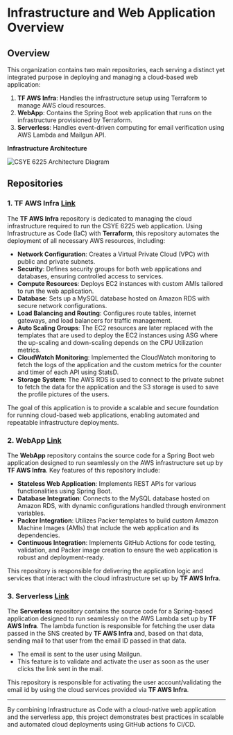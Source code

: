 # Infrastructure and Web Application Overview

## Overview
This organization contains two main repositories, each serving a distinct yet integrated purpose in deploying and managing a cloud-based web application:

1. **TF AWS Infra**: Handles the infrastructure setup using Terraform to manage AWS cloud resources.
2. **WebApp**: Contains the Spring Boot web application that runs on the infrastructure provisioned by Terraform.
3. **Serverless**: Handles event-driven computing for email verification using AWS Lambda and Mailgun API.

**Infrastructure Architecture**

![CSYE 6225 Architecture Diagram](https://github.com/user-attachments/assets/e5f6015f-fa24-4dce-88df-634fb11d995c)

## Repositories

### 1. **TF AWS Infra** [Link](https://github.com/Shreyas-Kothari/tf-aws-infra)
The **TF AWS Infra** repository is dedicated to managing the cloud infrastructure required to run the CSYE 6225 web application. Using Infrastructure as Code (IaC) with **Terraform**, this repository automates the deployment of all necessary AWS resources, including:

- **Network Configuration**: Creates a Virtual Private Cloud (VPC) with public and private subnets.
- **Security**: Defines security groups for both web applications and databases, ensuring controlled access to services.
- **Compute Resources**: Deploys EC2 instances with custom AMIs tailored to run the web application.
- **Database**: Sets up a MySQL database hosted on Amazon RDS with secure network configurations.
- **Load Balancing and Routing**: Configures route tables, internet gateways, and load balancers for traffic management.
- **Auto Scaling Groups**: The EC2 resources are later replaced with the templates that are used to deploy the EC2 instances using ASG where the up-scaling and down-scaling depends on the CPU Utilization metrics.
- **CloudWatch Monitoring**: Implemented the CloudWatch monitoring to fetch the logs of the application and the custom metrics for the counter and timer of each API using StatsD.
- **Storage System**: The AWS RDS is used to connect to the private subnet to fetch the data for the application and the S3 storage is used to save the profile pictures of the users.  

The goal of this application is to provide a scalable and secure foundation for running cloud-based web applications, enabling automated and repeatable infrastructure deployments.

### 2. **WebApp** [Link](https://github.com/Shreyas-Kothari/webapp)
The **WebApp** repository contains the source code for a Spring Boot web application designed to run seamlessly on the AWS infrastructure set up by **TF AWS Infra**. Key features of this repository include:

- **Stateless Web Application**: Implements REST APIs for various functionalities using Spring Boot.
- **Database Integration**: Connects to the MySQL database hosted on Amazon RDS, with dynamic configurations handled through environment variables.
- **Packer Integration**: Utilizes Packer templates to build custom Amazon Machine Images (AMIs) that include the web application and its dependencies.
- **Continuous Integration**: Implements GitHub Actions for code testing, validation, and Packer image creation to ensure the web application is robust and deployment-ready.

This repository is responsible for delivering the application logic and services that interact with the cloud infrastructure set up by **TF AWS Infra**.

### 3. **Serverless** [Link](https://github.com/Shreyas-Kothari/serverless)
The **Serverless** repository contains the source code for a Spring-based application designed to run seamlessly on the AWS Lambda set up by **TF AWS Infra**. The lambda function is responsible for fetching the user data passed in the SNS created by **TF AWS Infra** and, based on that data, sending mail to that user from the email ID passed in that data.
- The email is sent to the user using Mailgun.
- This feature is to validate and activate the user as soon as the user clicks the link sent in the mail.

This repository is responsible for activating the user account/validating the email id by using the cloud services provided via **TF AWS Infra**.

<hr>

By combining Infrastructure as Code with a cloud-native web application and the serverless app, this project demonstrates best practices in scalable and automated cloud deployments using GitHub actions fo CI/CD.
